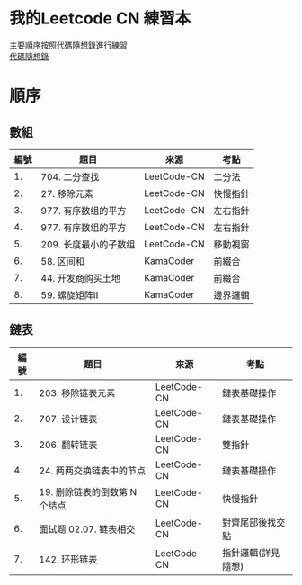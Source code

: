 # 我的Leetcode CN 練習本
主要順序按照代碼隨想錄進行練習  
[代碼隨想錄](https://github.com/youngyangyang04/leetcode-master?tab=readme-ov-file)

# 順序

## 數組

| 編號   | 題目               | 來源            | 考點     |
| ------- | ------------------ | --------------- | -------- |
| 1.      | 704. 二分查找       | LeetCode-CN     | 二分法   |
| 2.      | 27. 移除元素        | LeetCode-CN     | 快慢指針 |
| 3.      | 977. 有序数组的平方 | LeetCode-CN     | 左右指針 |
| 4.      | 977. 有序数组的平方 | LeetCode-CN     | 左右指針 |
| 5.      | 209. 长度最小的子数组 | LeetCode-CN     | 移動視窗 |
| 6.      | 58. 区间和          | KamaCoder       | 前綴合   |
| 7.      | 44. 开发商购买土地  | KamaCoder       | 前綴合   |
| 8.      | 59. 螺旋矩阵II      | KamaCoder       | 邊界邏輯 |

## 鏈表

| 編號   | 題目                  | 來源          | 考點             |
| ------- | ------------------- | ------------- | ---------------- |
| 1.      | 203. 移除链表元素     | LeetCode-CN   | 鏈表基礎操作      |
| 2.      | 707. 设计链表         | LeetCode-CN   | 鏈表基礎操作      |
| 3.      | 206. 翻转链表         | LeetCode-CN   | 雙指針           |
| 4.      | 24. 两两交换链表中的节点 | LeetCode-CN   | 鏈表基礎操作      |
| 5.      | 19. 删除链表的倒数第 N 个结点 | LeetCode-CN | 快慢指針         |
| 6.      | 面试题 02.07. 链表相交  | LeetCode-CN   | 對齊尾部後找交點   |  
| 7.      | 142. 环形链表          | LeetCode-CN   | 指針邏輯(詳見隨想) |  




